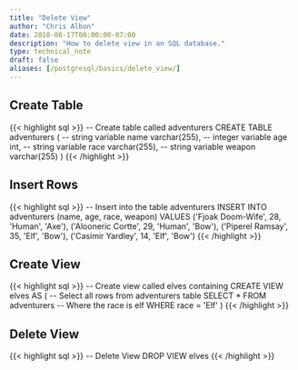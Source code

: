 ```yaml
---
title: "Delete View"
author: "Chris Albon"
date: 2018-06-17T00:00:00-07:00
description: "How to delete view in an SQL database."
type: technical_note
draft: false
aliases: [/postgresql/basics/delete_view/]
---
```


## Create Table

{{< highlight sql >}}
-- Create table called adventurers
CREATE TABLE adventurers (
    -- string variable
    name varchar(255),
    -- integer variable
    age int,
    -- string variable
    race varchar(255),
    -- string variable
    weapon varchar(255)
)
{{< /highlight >}}

## Insert Rows

{{< highlight sql >}}
-- Insert into the table adventurers
INSERT INTO adventurers (name, age, race, weapon)
VALUES ('Fjoak Doom-Wife', 28, 'Human', 'Axe'),
       ('Alooneric Cortte', 29, 'Human', 'Bow'),
       ('Piperel Ramsay', 35, 'Elf', 'Bow'),
       ('Casimir Yardley', 14, 'Elf', 'Bow')
{{< /highlight >}}

## Create View
{{< highlight sql >}}
-- Create view called elves containing
CREATE VIEW elves AS (
                        -- Select all rows from adventurers table
                        SELECT * FROM adventurers
                        -- Where the race is elf
                        WHERE race = 'Elf'
                      )
{{< /highlight >}}

## Delete View

{{< highlight sql >}}
-- Delete View
DROP VIEW elves
{{< /highlight >}}